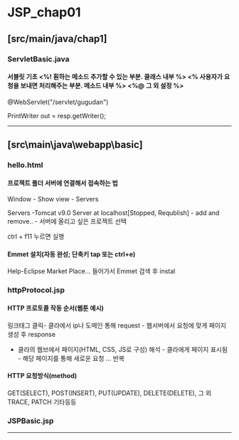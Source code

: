 # JSP_chap01

## [src/main/java/chap1\]

### ServletBasic.java
#### 서블릿 기초 <%! 훤하는 메소드 추가할 수 있는 부분. 클래스 내부 %> <% 사용자가 요청을 보내면 처리해주는 부분. 메소드 내부 %> <%@ 그 외 설정 %>
@WebServlet("/servlet/gugudan")

PrintWriter out = resp.getWriter();


---


## [src\main\java\webapp\basic\]


### hello.html
#### 프로젝트 폴더 서버에 연결해서 접속하는 법
Window - Show view - Servers

Servers -Tomcat v9.0 Server at localhost[Stopped, Requblish] - add and remove.. - 서버에 올리고 싶은 프로젝트 선택

ctrl + f11 누르면 실행

#### Emmet 설치(자동 완성; 단축키 tap 또는 ctrl+e)
Help-Eclipse Market Place... 들어가서 Emmet 검색 후 instal

### httpProtocol.jsp
#### HTTP 프로토콜 작동 순서(웹툰 예시)
링크태그 클릭- 클라에서 ip나 도메인 통해 request - 웹서버에서 요청에 맞게 페이지 생성 후 response 

- 클라의 웹브에서 페이지(HTML, CSS, JS로 구성) 해석 - 클라에게 페이지 표시됨 - 해당 페이지를 통해 새로운 요청 ... 반복 

#### HTTP 요청방식(method)
GET(SELECT), POST(INSERT), PUT(UPDATE), DELETE(DELETE), 그 외 TRACE, PATCH 기타등등

### JSPBasic.jsp 





 
 
---
